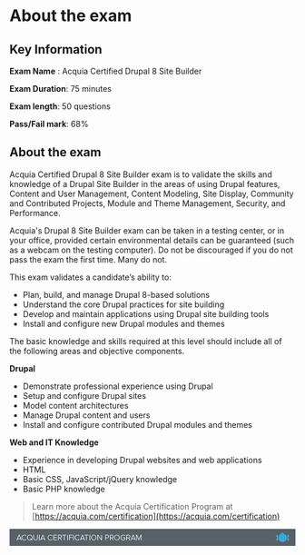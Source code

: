 # About the exam

## Key Information

**Exam Name** : Acquia Certified Drupal 8 Site Builder

**Exam Duration**: 75 minutes

**Exam length**: 50 questions

**Pass/Fail mark**: 68%

## About the exam

Acquia Certified Drupal 8 Site Builder exam is to validate the skills and knowledge of a Drupal Site Builder in the areas of using Drupal features, Content and User Management, Content Modeling, Site Display, Community and Contributed Projects, Module and Theme Management, Security, and Performance.

Acquia's Drupal 8 Site Builder exam can be taken in a testing center, or in your office, provided certain environmental details can be guaranteed \(such as a webcam on the testing computer\). Do not be discouraged if you do not pass the exam the first time. Many do not.

This exam validates a candidate’s ability to:

* Plan, build, and manage Drupal 8-based solutions
* Understand the core Drupal practices for site building
* Develop and maintain applications using Drupal site building tools
* Install and configure new Drupal modules and themes

The basic knowledge and skills required at this level should include all of the following areas and objective components.

**Drupal**

* Demonstrate professional experience using Drupal
* Setup and configure Drupal sites
* Model content architectures
* Manage Drupal content and users
* Install and configure contributed Drupal modules and themes

**Web and IT Knowledge**

* Experience in developing Drupal websites and web applications
* HTML
* Basic CSS, JavaScript/jQuery knowledge
* Basic PHP knowledge

> Learn more about the Acquia Certification Program at [https://acquia.com/certification](https://acquia.com/certification)

![](.gitbook/assets/Screenshot%202016-12-14%2013.19.32.png)

